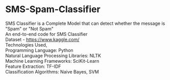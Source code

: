 # SMS-Spam-Classifier
SMS Classifier is a Complete Model that can detect whether the message is "Spam" or "Not Spam"
<br/>
An end-to-end code for SMS Classifier
<br/>
Dataset - https://www.kaggle.com/
<br/>
Technologies Used, 
    <br/>
    Programming Language: Python
    <br/>
    Natural Language Processing Libraries: NLTK
    <br/>
    Machine Learning Frameworks: SciKit-Learn
    <br/>
    Feature Extraction: TF-IDF
    <br/>
    Classification Algorithms: Naive Bayes, SVM
    
    
